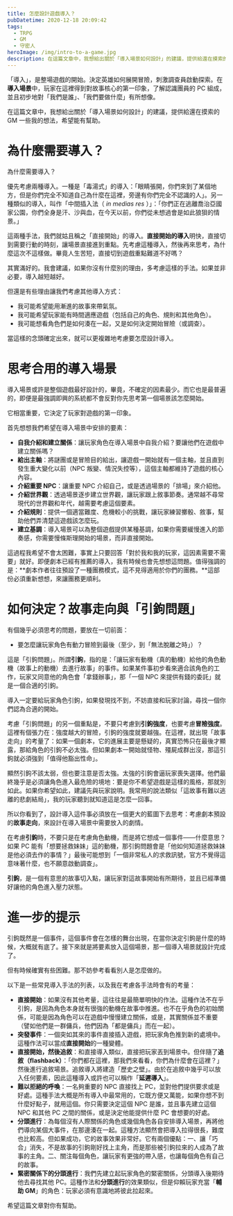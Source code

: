 ```yaml
---
title: 怎麼設計遊戲導入？
pubDatetime: 2020-12-18 20:09:42
tags:
  - TRPG
  - GM
  - 守密人
heroImage: /img/intro-to-a-game.jpg
description: 在這篇文章中，我想給出關於「導入場景如何設計」的建議，提供給還在摸索的 GM 一些我的想法，希望能有幫助。
---
```


「導入」，是整場遊戲的開始。決定英雄如何展開冒險，刺激調查員啟動探索。在**導入場景**中，玩家在這裡得到對故事核心的第一印象，了解認識團員的 PC 組成，並且初步地對「我們是誰」、「我們要做什麼」有所想像。

在這篇文章中，我想給出關於「導入場景如何設計」的建議，提供給還在摸索的 GM 一些我的想法，希望能有幫助。

# 為什麼需要導入？

為什麼需要導入？

優先考慮兩種導入。一種是「毒湯式」的導入：「眼睛張開，你們來到了某個地方，但是你們完全不知道自己為什麼在這裡，旁邊有你們完全不認識的人」。另一種類似的導入，叫作「中間插入法（ _in medias res_ ）」：「你們正在逃離喬治亞國家公園，你們全身是汗、沙與血，在今天以前，你們從未想過會是如此狼狽的情景。」

這兩種手法，我們就姑且稱之「直接開始」的導入。**直接開始的導入**明快，直接切到需要行動的時刻，讓場景直接進到重點。先考慮這種導入，然後再來思考，為什麼這次不這樣做。畢竟人生苦短，直接切到遊戲重點難道不好嗎？

其實滿好的。我會建議，如果你沒有什麼別的理由，多考慮這樣的手法。如果並非必要，導入越短越好。

但還是有些理由讓我們考慮其他導入方式：

- 我可能希望能用漸進的故事來帶氣氛。
- 我可能希望玩家能有時間適應遊戲（包括自己的角色、規則和其他角色）。
- 我可能想看角色們是如何湊在一起，又是如何決定開始冒險（或調查）。

當這樣的念頭確定出來，就可以更複雜地考慮要怎麼設計導入。

# 思考合用的導入場景

導入場景或許是整個遊戲最好設計的，畢竟，不確定的因素最少。而它也是最普遍的，即便是最強調即興的系統都不會反對你先思考第一個場景該怎麼開始。

它相當重要，它決定了玩家對遊戲的第一印象。

首先想想我們希望在導入場景中安排的要素：

- **自我介紹和建立關係**：讓玩家角色在導入場景中自我介紹？要讓他們在遊戲中建立關係嗎？
- **給出主軸**：將謎團或是冒險目的給出，讓遊戲一開始就有一個主軸，並且直到發生重大變化以前（NPC 叛變、情況失控等），這個主軸都維持了遊戲的核心內容。
- **介紹重要 NPC**：讓重要 NPC 介紹自己，或是透過場景的「排場」來介紹他。
- **介紹世界觀**：透過場景逐步建立世界觀，讓玩家跟上敘事節奏。通常越不尋常現代的世界觀和年代，越需要考慮這個要素。
- **介紹規則**：提供一個適當難度、危機較小的挑戰，讓玩家練習擲骰、敘事，幫助他們弄清楚這遊戲該怎麼玩。
- **建立基調**：導入場景可以為整個遊戲提供某種基調，如果你需要緩慢進入的節奏感，你需要慢條斯理開始的場景，而非直接開始。

這過程我希望不會太困難，事實上只要回答「對於我和我的玩家，這因素需要不需要」就好。即便劇本已經有推薦的導入，我有時候也會先想想這問題。值得強調的是：**劇本作者往往預設了一種團務模式，這不見得適用於你們的團務。**這部份必須重新想想，來讓團務更順利。

# 如何決定？故事走向與「引鉤問題」

有個幾乎必須思考的問題，要放在一切前面：

- 要怎麼讓玩家角色有動力冒險到最後（至少，到「無法脫離之時」）？

這是「引鉤問題」。所謂**引鉤**，指的是：「讓玩家有動機（真的動機）給他的角色動機（故事上的動機）去進行故事」的事件。如果某件事初步看來適合該角色的工作，玩家又同意他的角色會「拿錢辦事」，那「一個 NPC 來提供有錢的委託」就是一個合適的引鉤。

導入一定要給玩家角色引鉤，如果發現找不到，不妨直接和玩家討論，尋找一個你們認為合適的開始。

考慮「引鉤問題」的另一個重點是，不要只考慮到**引鉤強度**，也要考慮**冒險強度**。這裡有個張力在：強度越大的冒險，引鉤的強度就要越強。在這裡，就出現「故事走向」的考量了：如果一個劇本，它的進展主要是懸疑的，真實恐怖只在最後才顯露，那給角色的引鉤不必太強。但如果劇本一開始就怪物、殭屍成群出沒，那這引鉤就必須強到「值得他豁出性命」。

顯然引鉤不該太弱，但也要注意是否太強。太強的引鉤會逼玩家喪失選擇。他們最終幾乎是必須讓角色進入最危險的境地：要是你不希望遊戲是這樣的風格，那就別如此。如果你希望如此，建議先與玩家說明。我常用的說法類似「這故事有難以逃離的悲劇結局」，我的玩家聽到就知道這是怎麼一回事。

所以你看到了，設計導入這件事必須放在一個更大的藍圖下去思考：考慮劇本預設的**故事走向**，來設計在導入場景中需要放入的劇情。

在考慮**引鉤**時，不要只是在考慮角色動機，而是將它想成一個事件——什麼意思？如果 PC 能有「想要拯救妹妹」這的動機，那引鉤問題會是「他如何知道拯救妹妹是他必須去作的事情？」最後可能想到「一個非常私人的求救訊號，官方不覺得這意味著什麼，也不願意啟動調查」。

**引鉤**，是一個有意思的故事切入點，讓玩家對這故事開始有所期待，並且已經準備好讓他的角色進入壓力狀態。

# 進一步的提示

引鉤既然是一個事件，這個事件會在怎樣的舞台出現，在當你決定引鉤是什麼的時候，大概就有底了。接下來就是將要素放入這個場景，那一個導入場景就設計完成了。

但有時候確實有些困難。那不妨參考看看別人是怎麼做的。

以下是一些常見導入手法的列表，以及我在考慮各手法時會有的考量：

- **直接開始**：如果沒有其他考量，這往往是最簡單明快的作法。這種作法不在乎引鉤，是因為角色本身就有很強的動機在故事中推進。也不在乎角色的初始關係，可能是因為角色可以在遊戲中慢慢建立關係，或是，其實關係並不重要（譬如他們是一群傭兵，他們因為「都是傭兵」而在一起）。
- **突發事件**：一個突如其來的事件直接插入遊戲，把玩家角色推到新的處境中。這種作法可以當成**直接開始**的一種變體。
- **直接開始，然後追敘**：和直接導入類似，直接把玩家丟到場景中。但伴隨了**追敘（flashback）**：「你們都在這裡，那我們來看看，你們為什麼會在這裡？」然後進行追敘場景。追敘導入將建造「歷史之壁」。由於在追敘中幾乎可以放入任何要素，因此這種導入或許也可以稱作「**延遲導入**」。
- **難以拒絕的呼喚**：一名夠重要的 NPC 直接找上 PC，並對他們提供要求或是好處。這種手法大概是所有導入中最常用的，它既方便又萬能，如果你想不到什麼好點子，就用這個。你只需要決定這個 NPC 是誰，並且事先建立這個 NPC 和其他 PC 之間的關係，或是決定他能提供什麼 PC 會想要的好處。
- **分頭進行**：為每個沒有人際關係的角色或幾個角色各自安排導入場景，再將他們導向某個大事件，在那邊湊在一起。這種方法顯然會把導入拉得很長，難度也比較高。但如果成功，它的故事效果非常好。它有兩個優點：一、讓「巧合」消失，不是故事的引鉤剛好找上主角，而是那些被引鉤拉來的人成為了故事的主角。二、關注每個角色，讓玩家有更強的帶入感，也讓每個角色有自己的故事。
- **緊密關係下的分頭進行**：我們先建立起玩家角色的緊密關係，分頭導入後期待他去尋找其他 PC。這種作法和**分頭進行**的效果類似，但是仰賴玩家充當「**輔助 GM**」的角色：玩家必須有意識地將彼此拉起來。

希望這篇文章對你有幫助。
